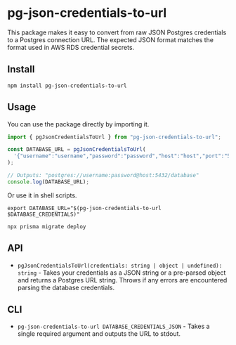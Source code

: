 # pg-json-credentials-to-url

This package makes it easy to convert from raw JSON Postgres credentials to a Postgres connection URL.
The expected JSON format matches the format used in AWS RDS credential secrets.

## Install

```shell
npm install pg-json-credentials-to-url
```

## Usage

You can use the package directly by importing it.

```ts
import { pgJsonCredentialsToUrl } from "pg-json-credentials-to-url";

const DATABASE_URL = pgJsonCredentialsToUrl(
  '{"username":"username","password":"password","host":"host","port":"5432","dbname":"database"}'
);

// Outputs: "postgres://username:password@host:5432/database"
console.log(DATABASE_URL);
```

Or use it in shell scripts.

```shell
export DATABASE_URL="$(pg-json-credentials-to-url $DATABASE_CREDENTIALS)"

npx prisma migrate deploy
```

## API

- `pgJsonCredentialsToUrl(credentials: string | object | undefined): string` - Takes your credentials as a JSON string or a pre-parsed object and returns a Postgres URL string. Throws if any errors are encountered parsing the database credentials.

## CLI

- `pg-json-credentials-to-url DATABASE_CREDENTIALS_JSON` - Takes a single required argument and outputs the URL to stdout.
